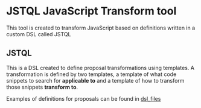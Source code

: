 # JSTQL JavaScript Transform tool

This tool is created to transform JavaScript based on definitions written in a custom DSL called JSTQL

## JSTQL

This is a DSL created to define proposal transformations using templates. A transformation is defined by two templates, a template of what code snippets to search for **applicable to** and a template of how to transform those snippets **transform to**.

Examples of definitions for proposals can be found in [dsl_files](./dsl_files/)
